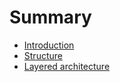 # Summary

* [Introduction](README.md)
* [Structure](docs/structure.md)
* [Layered architecture](docs/layered_architecture.md)

